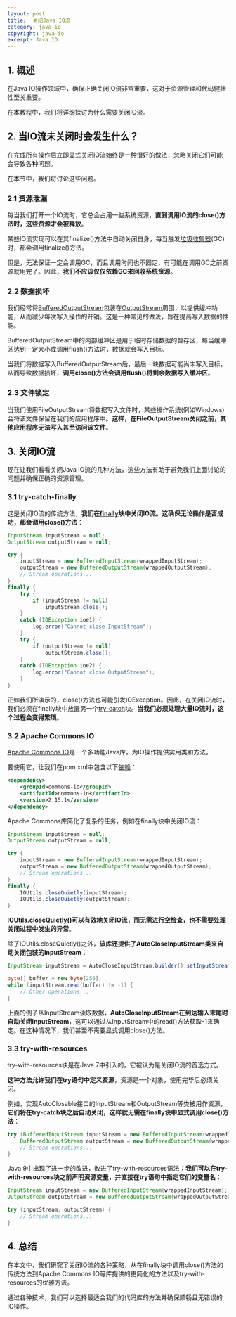 ```yaml
---
layout: post
title:  关闭Java IO流
category: java-io
copyright: java-io
excerpt: Java IO
---
```


## 1. 概述

在Java IO操作领域中，确保正确关闭IO流非常重要，这对于资源管理和代码健壮性至关重要。

在本教程中，我们将详细探讨为什么需要关闭IO流。

## 2. 当IO流未关闭时会发生什么？

在完成所有操作后立即显式关闭IO流始终是一种很好的做法，忽略关闭它们可能会导致各种问题。

在本节中，我们将讨论这些问题。

### 2.1 资源泄漏

每当我们打开一个IO流时，它总会占用一些系统资源，**直到调用IO流的close()方法时，这些资源才会被释放**。

某些IO流实现可以在其finalize()方法中自动关闭自身，每当触发[垃圾收集器](https://www.baeldung.com/jvm-garbage-collectors)(GC)时，都会调用finalize()方法。

但是，无法保证一定会调用GC，而且调用时间也不固定，有可能在调用GC之前资源就用完了。因此，**我们不应该仅仅依赖GC来回收系统资源**。

### 2.2 数据损坏

我们经常将[BufferedOutputStream](https://www.baeldung.com/java-outputstream#outputstream-buffering)包装在[OutputStream](https://www.baeldung.com/java-outputstream)周围，以提供缓冲功能，从而减少每次写入操作的开销。这是一种常见的做法，旨在提高写入数据的性能。

BufferedOutputStream中的内部缓冲区是用于临时存储数据的暂存区，每当缓冲区达到一定大小或调用flush()方法时，数据就会写入目标。

当我们将数据写入BufferedOutputStream后，最后一块数据可能尚未写入目标，从而导致数据损坏，**调用close()方法会调用flush()将剩余数据写入缓冲区**。

### 2.3 文件锁定

当我们使用FileOutputStream将数据写入文件时，某些操作系统(例如Windows)会将该文件保留在我们的应用程序中。**这样，在FileOutputStream关闭之前，其他应用程序无法写入甚至访问该文件**。

## 3. 关闭IO流

现在让我们看看关闭Java IO流的几种方法，这些方法有助于避免我们上面讨论的问题并确保正确的资源管理。

### 3.1 try-catch-finally

这是关闭IO流的传统方法，**我们在[finally](https://www.baeldung.com/java-exceptions#3-finally)块中关闭IO流。这确保无论操作是否成功，都会调用close()方法**：

```java
InputStream inputStream = null;
OutputStream outputStream = null;

try {
    inputStream = new BufferedInputStream(wrappedInputStream);
    outputStream = new BufferedOutputStream(wrappedOutputStream);
    // Stream operations...
}
finally {
    try {
        if (inputStream != null)
            inputStream.close();
    }
    catch (IOException ioe1) {
        log.error("Cannot close InputStream");
    }
    try {
        if (outputStream != null)
            outputStream.close();
    }
    catch (IOException ioe2) {
        log.error("Cannot close OutputStream");
    }
}
```

正如我们所演示的，close()方法也可能引发IOException。因此，在关闭IO流时，我们必须在finally块中放置另一个[try-catch](https://www.baeldung.com/java-exceptions#2-try-catch)块。**当我们必须处理大量IO流时，这个过程会变得繁琐**。

### 3.2 Apache Commons IO

[Apache Commons IO](https://www.baeldung.com/apache-commons-io)是一个多功能Java库，为IO操作提供实用类和方法。

要使用它，让我们在pom.xml中包含以下[依赖](https://mvnrepository.com/artifact/commons-io/commons-io)：

```xml
<dependency>
    <groupId>commons-io</groupId>
    <artifactId>commons-io</artifactId>
    <version>2.15.1</version>
</dependency>
```

Apache Commons库简化了复杂的任务，例如在finally块中关闭IO流：

```java
InputStream inputStream = null;
OutputStream outputStream = null;

try {
    inputStream = new BufferedInputStream(wrappedInputStream);
    outputStream = new BufferedOutputStream(wrappedOutputStream);
    // Stream operations...
}
finally {
    IOUtils.closeQuietly(inputStream);
    IOUtils.closeQuietly(outputStream);
}
```

**IOUtils.closeQuietly()可以有效地关闭IO流，而无需进行空检查，也不需要处理关闭过程中发生的异常**。

除了IOUtils.closeQuietly()之外，**该库还提供了AutoCloseInputStream类来自动关闭包装的InputStream**：

```java
InputStream inputStream = AutoCloseInputStream.builder().setInputStream(wrappedInputStream).get();

byte[] buffer = new byte[256];
while (inputStream.read(buffer) != -1) {
    // Other operations...
}
```

上面的例子从InputStream读取数据，**AutoCloseInputStream在到达输入末尾时自动关闭InputStream**，这可以通过从InputStream中的read()方法获取-1来确定。在这种情况下，我们甚至不需要显式调用close()方法。

### 3.3 try-with-resources

try-with-resources块是在Java 7中引入的，它被认为是关闭IO流的首选方式。

**这种方法允许我们在try语句中定义资源**，资源是一个对象，使用完毕后必须关闭。

例如，实现AutoClosable接口的InputStream和OutputStream等类被用作资源，**它们将在try-catch块之后自动关闭，这样就无需在finally块中显式调用close()方法**：

```java
try (BufferedInputStream inputStream = new BufferedInputStream(wrappedInputStream);
    BufferedOutputStream outputStream = new BufferedOutputStream(wrappedOutputStream)) {
    // Stream operations...
}
```

Java 9中出现了进一步的改进，改进了try-with-resources语法；**我们可以在try-with-resources块之前声明资源变量，并直接在try语句中指定它们的变量名**：

```java
InputStream inputStream = new BufferedInputStream(wrappedInputStream);
OutputStream outputStream = new BufferedOutputStream(wrappedOutputStream);

try (inputStream; outputStream) {
    // Stream operations...
}
```

## 4. 总结

在本文中，我们研究了关闭IO流的各种策略，从在finally块中调用close()方法的传统方法到Apache Commons IO等库提供的更简化的方法以及try-with-resources的优雅方法。

通过各种技术，我们可以选择最适合我们的代码库的方法并确保顺畅且无错误的IO操作。